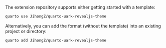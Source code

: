 The extension repository supports either getting started with a template:
```bash
quarto use JihongZ/quarto-uark-revealjs-theme
```

Alternatively, you can add the format (without the template) into an existing project or directory:
```bash
quarto add JihongZ/quarto-uark-revealjs-theme
```